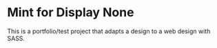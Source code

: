 # Mint for Display None

This is a portfolio/test project that adapts a design to a web design with SASS.